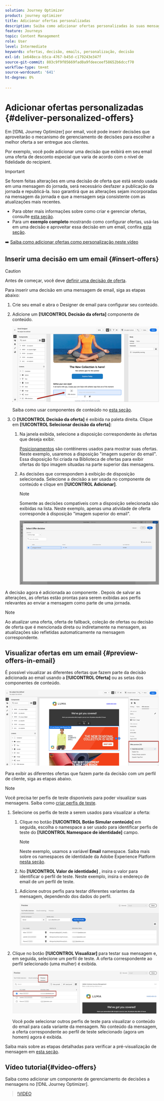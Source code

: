 ```yaml
---
solution: Journey Optimizer
product: journey optimizer
title: Adicionar ofertas personalizadas
description: Saiba como adicionar ofertas personalizadas às suas mensagens
feature: Journeys
topic: Content Management
role: User
level: Intermediate
keywords: ofertas, decisão, emails, personalização, decisão
exl-id: 1e648eca-b5ca-4767-b45d-c179243e347f
source-git-commit: 803c9f9f05669fad0a9fdeeceef58652b6dccf70
workflow-type: tm+mt
source-wordcount: '641'
ht-degree: 0%

---
```


# Adicionar ofertas personalizadas {#deliver-personalized-offers}

Em [!DNL Journey Optimizer] por email, você pode inserir decisões que aproveitarão o mecanismo de gerenciamento de decisões para escolher a melhor oferta a ser entregue aos clientes.

Por exemplo, você pode adicionar uma decisão que exibirá em seu email uma oferta de desconto especial que varia de acordo com o nível de fidelidade do recipient.

>[!IMPORTANT]
>
>Se forem feitas alterações em uma decisão de oferta que está sendo usada em uma mensagem do jornada, será necessário desfazer a publicação da jornada e republicá-la.  Isso garantirá que as alterações sejam incorporadas na mensagem da jornada e que a mensagem seja consistente com as atualizações mais recentes.

* Para obter mais informações sobre como criar e gerenciar ofertas, consulte [esta seção](../offers/get-started/starting-offer-decisioning.md).
* Para um **exemplo completo** mostrando como configurar ofertas, usá-las em uma decisão e aproveitar essa decisão em um email, confira [esta seção](../offers/offers-e2e.md#insert-decision-in-email).

➡️ [Saiba como adicionar ofertas como personalização neste vídeo](#video-offers)

## Inserir uma decisão em um email {#insert-offers}

>[!CAUTION]
>
>Antes de começar, você deve [definir uma decisão de oferta](../offers/offer-activities/create-offer-activities.md).

Para inserir uma decisão em uma mensagem de email, siga as etapas abaixo:

1. Crie seu email e abra o Designer de email para configurar seu conteúdo.

1. Adicione um **[!UICONTROL Decisão da oferta]** componente de conteúdo.

   ![](assets/deliver-offer-component.png)

   Saiba como usar componentes de conteúdo no [esta seção](content-components.md).

1. O **[!UICONTROL Decisão da oferta]** é exibida na paleta direita. Clique em **[!UICONTROL Selecionar decisão da oferta]**:

   1. Na janela exibida, selecione a disposição correspondente às ofertas que deseja exibir.

      [Posicionamentos](../offers/offer-library/creating-placements.md) são contêineres usados para mostrar suas ofertas. Neste exemplo, usaremos a disposição &quot;imagem superior do email&quot;. Essa disposição foi criada na Biblioteca de ofertas para exibir ofertas do tipo imagem situadas na parte superior das mensagens.

   1. As decisões que correspondem à exibição de disposição selecionada. Selecione a decisão a ser usada no componente de conteúdo e clique em **[!UICONTROL Adicionar]**.

      >[!NOTE]
      >
      >Somente as decisões compatíveis com a disposição selecionada são exibidas na lista. Neste exemplo, apenas uma atividade de oferta corresponde à disposição &quot;imagem superior do email&quot;.

      ![](assets/deliver-offer-placement.png)

A decisão agora é adicionada ao componente . Depois de salvar as alterações, as ofertas estão prontas para serem exibidas aos perfis relevantes ao enviar a mensagem como parte de uma jornada.

>[!NOTE]
>
>Ao atualizar uma oferta, oferta de fallback, coleção de ofertas ou decisão de oferta que é mencionada direta ou indiretamente na mensagem, as atualizações são refletidas automaticamente na mensagem correspondente.

## Visualizar ofertas em um email {#preview-offers-in-email}

É possível visualizar as diferentes ofertas que fazem parte da decisão adicionada ao email usando a **[!UICONTROL Oferta]** ou as setas dos componentes de conteúdo.

![](assets/deliver-offer-preview.png)

Para exibir as diferentes ofertas que fazem parte da decisão com um perfil de cliente, siga as etapas abaixo.

>[!NOTE]
>
>Você precisa ter perfis de teste disponíveis para poder visualizar suas mensagens. Saiba como [criar perfis de teste](../segment/creating-test-profiles.md).

1. Selecione os perfis de teste a serem usados para visualizar a oferta:

   1. Clique no botão **[!UICONTROL Botão Simular conteúdo]** em seguida, escolha o namespace a ser usado para identificar perfis de teste do **[!UICONTROL Namespace de identidade]** campo.

      >[!NOTE]
      >
      >Neste exemplo, usamos a variável **Email** namespace. Saiba mais sobre os namespaces de identidade da Adobe Experience Platform [nesta seção](../segment/get-started-identity.md).

   1. No **[!UICONTROL Valor de identidade]** , insira o valor para identificar o perfil de teste. Neste exemplo, insira o endereço de email de um perfil de teste.

   <!--For example enter smith@adobe.com and click the **[!UICONTROL Add profile]** button.-->

   1. Adicione outros perfis para testar diferentes variantes da mensagem, dependendo dos dados do perfil.

      ![](assets/deliver-offer-test-profiles.png)


1. Clique no botão **[!UICONTROL Visualizar]** para testar sua mensagem e, em seguida, selecione um perfil de teste. A oferta correspondente ao perfil selecionado (uma mulher) é exibida.

   ![](assets/deliver-offer-test-profile-female-preview.png)

   Você pode selecionar outros perfis de teste para visualizar o conteúdo do email para cada variante da mensagem. No conteúdo da mensagem, a oferta correspondente ao perfil de teste selecionado (agora um homem) agora é exibida.

Saiba mais sobre as etapas detalhadas para verificar a pré-visualização de mensagem em [esta seção](#preview-your-messages).

## Vídeo tutorial{#video-offers}

Saiba como adicionar um componente de gerenciamento de decisões a mensagens no [!DNL Journey Optimizer].

>[!VIDEO](https://video.tv.adobe.com/v/334088?quality=12)
